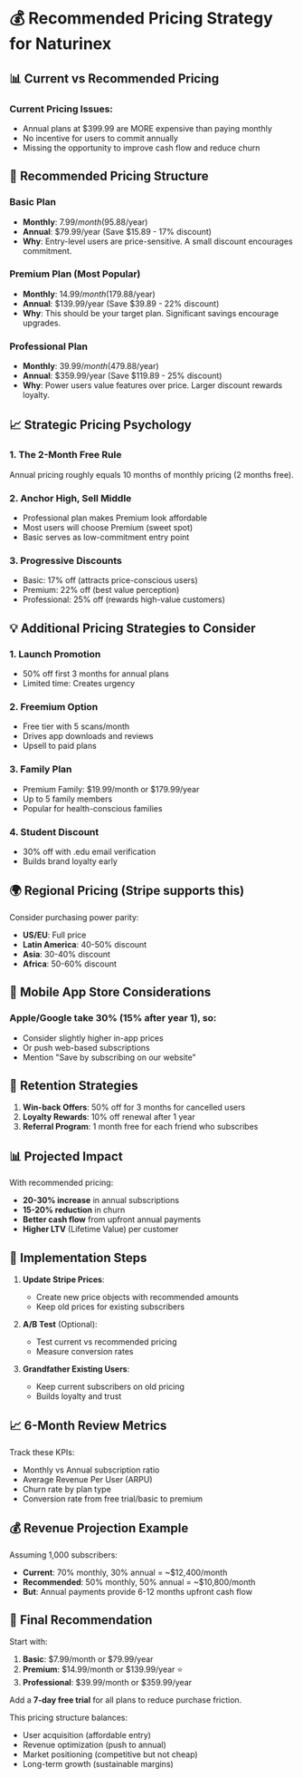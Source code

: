 # 💰 Recommended Pricing Strategy for Naturinex

## 📊 Current vs Recommended Pricing

### Current Pricing Issues:
- Annual plans at $399.99 are MORE expensive than paying monthly
- No incentive for users to commit annually
- Missing the opportunity to improve cash flow and reduce churn

## 🎯 Recommended Pricing Structure

### **Basic Plan**
- **Monthly**: $7.99/month ($95.88/year)
- **Annual**: $79.99/year (Save $15.89 - 17% discount)
- **Why**: Entry-level users are price-sensitive. A small discount encourages commitment.

### **Premium Plan** (Most Popular)
- **Monthly**: $14.99/month ($179.88/year)
- **Annual**: $139.99/year (Save $39.89 - 22% discount)
- **Why**: This should be your target plan. Significant savings encourage upgrades.

### **Professional Plan**
- **Monthly**: $39.99/month ($479.88/year)
- **Annual**: $359.99/year (Save $119.89 - 25% discount)
- **Why**: Power users value features over price. Larger discount rewards loyalty.

## 📈 Strategic Pricing Psychology

### 1. **The 2-Month Free Rule**
Annual pricing roughly equals 10 months of monthly pricing (2 months free).

### 2. **Anchor High, Sell Middle**
- Professional plan makes Premium look affordable
- Most users will choose Premium (sweet spot)
- Basic serves as low-commitment entry point

### 3. **Progressive Discounts**
- Basic: 17% off (attracts price-conscious users)
- Premium: 22% off (best value perception)
- Professional: 25% off (rewards high-value customers)

## 💡 Additional Pricing Strategies to Consider

### 1. **Launch Promotion**
- 50% off first 3 months for annual plans
- Limited time: Creates urgency

### 2. **Freemium Option**
- Free tier with 5 scans/month
- Drives app downloads and reviews
- Upsell to paid plans

### 3. **Family Plan**
- Premium Family: $19.99/month or $179.99/year
- Up to 5 family members
- Popular for health-conscious families

### 4. **Student Discount**
- 30% off with .edu email verification
- Builds brand loyalty early

## 🌍 Regional Pricing (Stripe supports this)

Consider purchasing power parity:
- **US/EU**: Full price
- **Latin America**: 40-50% discount
- **Asia**: 30-40% discount
- **Africa**: 50-60% discount

## 📱 Mobile App Store Considerations

### Apple/Google take 30% (15% after year 1), so:
- Consider slightly higher in-app prices
- Or push web-based subscriptions
- Mention "Save by subscribing on our website"

## 🎁 Retention Strategies

1. **Win-back Offers**: 50% off for 3 months for cancelled users
2. **Loyalty Rewards**: 10% off renewal after 1 year
3. **Referral Program**: 1 month free for each friend who subscribes

## 📊 Projected Impact

With recommended pricing:
- **20-30% increase** in annual subscriptions
- **15-20% reduction** in churn
- **Better cash flow** from upfront annual payments
- **Higher LTV** (Lifetime Value) per customer

## 🚀 Implementation Steps

1. **Update Stripe Prices**:
   - Create new price objects with recommended amounts
   - Keep old prices for existing subscribers

2. **A/B Test** (Optional):
   - Test current vs recommended pricing
   - Measure conversion rates

3. **Grandfather Existing Users**:
   - Keep current subscribers on old pricing
   - Builds loyalty and trust

## 📈 6-Month Review Metrics

Track these KPIs:
- Monthly vs Annual subscription ratio
- Average Revenue Per User (ARPU)
- Churn rate by plan type
- Conversion rate from free trial/basic to premium

## 💰 Revenue Projection Example

Assuming 1,000 subscribers:
- **Current**: 70% monthly, 30% annual = ~$12,400/month
- **Recommended**: 50% monthly, 50% annual = ~$10,800/month
- **But**: Annual payments provide 6-12 months upfront cash flow

## 🎯 Final Recommendation

Start with:
1. **Basic**: $7.99/month or $79.99/year
2. **Premium**: $14.99/month or $139.99/year ⭐
3. **Professional**: $39.99/month or $359.99/year

Add a **7-day free trial** for all plans to reduce purchase friction.

This pricing structure balances:
- User acquisition (affordable entry)
- Revenue optimization (push to annual)
- Market positioning (competitive but not cheap)
- Long-term growth (sustainable margins)